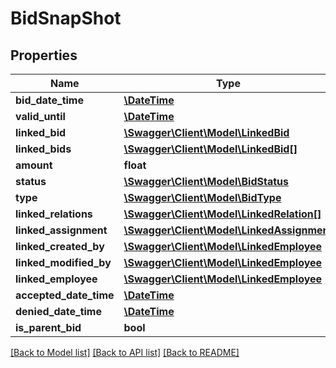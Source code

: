 # BidSnapShot

## Properties
Name | Type | Description | Notes
------------ | ------------- | ------------- | -------------
**bid_date_time** | [**\DateTime**](\DateTime.md) |  | [optional] 
**valid_until** | [**\DateTime**](\DateTime.md) |  | [optional] 
**linked_bid** | [**\Swagger\Client\Model\LinkedBid**](LinkedBid.md) |  | [optional] 
**linked_bids** | [**\Swagger\Client\Model\LinkedBid[]**](LinkedBid.md) |  | [optional] 
**amount** | **float** |  | [optional] 
**status** | [**\Swagger\Client\Model\BidStatus**](BidStatus.md) |  | [optional] 
**type** | [**\Swagger\Client\Model\BidType**](BidType.md) |  | [optional] 
**linked_relations** | [**\Swagger\Client\Model\LinkedRelation[]**](LinkedRelation.md) |  | [optional] 
**linked_assignment** | [**\Swagger\Client\Model\LinkedAssignment**](LinkedAssignment.md) |  | [optional] 
**linked_created_by** | [**\Swagger\Client\Model\LinkedEmployee**](LinkedEmployee.md) |  | [optional] 
**linked_modified_by** | [**\Swagger\Client\Model\LinkedEmployee**](LinkedEmployee.md) |  | [optional] 
**linked_employee** | [**\Swagger\Client\Model\LinkedEmployee**](LinkedEmployee.md) |  | [optional] 
**accepted_date_time** | [**\DateTime**](\DateTime.md) |  | [optional] 
**denied_date_time** | [**\DateTime**](\DateTime.md) |  | [optional] 
**is_parent_bid** | **bool** |  | [optional] 

[[Back to Model list]](../README.md#documentation-for-models) [[Back to API list]](../README.md#documentation-for-api-endpoints) [[Back to README]](../README.md)


